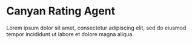 # Canyan Rating Agent

Lorem ipsum dolor sit amet, consectetur adipiscing elit, sed do eiusmod tempor incididunt ut labore et dolore magna aliqua. 

